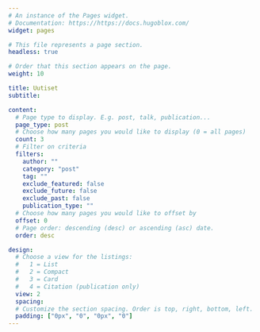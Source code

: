 ```yaml
---
# An instance of the Pages widget.
# Documentation: https://https://docs.hugoblox.com/
widget: pages

# This file represents a page section.
headless: true

# Order that this section appears on the page.
weight: 10

title: Uutiset
subtitle: 

content:
  # Page type to display. E.g. post, talk, publication...
  page_type: post
  # Choose how many pages you would like to display (0 = all pages)
  count: 3
  # Filter on criteria
  filters:
    author: ""
    category: "post"
    tag: ""
    exclude_featured: false
    exclude_future: false
    exclude_past: false
    publication_type: ""
  # Choose how many pages you would like to offset by
  offset: 0
  # Page order: descending (desc) or ascending (asc) date.
  order: desc

design:
  # Choose a view for the listings:
  #   1 = List
  #   2 = Compact
  #   3 = Card
  #   4 = Citation (publication only)
  view: 2
  spacing:
  # Customize the section spacing. Order is top, right, bottom, left.
  padding: ["0px", "0", "0px", "0"]
---
```


